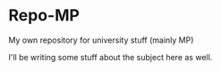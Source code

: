 # Repo-MP
My own repository for university stuff (mainly MP)


I'll be writing some stuff about the subject here as well.
